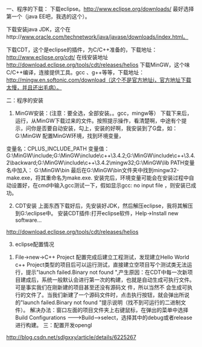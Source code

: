 一、程序的下载：
下载eclipse。http://www.eclipse.org/downloads/ 最好选择第一个（java EE吧，我选的这个）。
 
下载安装java JDK，这个在http://www.oracle.com/technetwork/java/javase/downloads/index.html。
 
下载CDT，这个是eclipse的插件，为C/C++准备的，下载地址：http://www.eclipse.org/cdt/
 在线安装地址
 http://download.eclipse.org/tools/cdt/releases/helios
下载MinGW，这个味C/C++编译，连接提供工具。gcc 、g++等等，下载地址：http://mingw.en.softonic.com/download（这个不是官方地址i，官方地址下载太慢，并且还出毛病）。
 
二：程序的安装
1. MinGW安装：(注意：要全选，全部安装。。gcc，mingw等）
下载下来后，运行，从MinGW下载过来的文件。按照提示操作，看清楚啊，中途有个提示，问你是否要自动安装，勾上，安装的好啊，我安装到了G盘，如：G:\MinGW
配置MinGW环境，找到环境变量，
 
变量名：CPLUS_INCLUDE_PATH
变量值：G:\MinGW\include;G:\MinGW\include\c++\3.4.2;G:\MinGW\include\c++\3.4.2\backward;G:\MinGW\include\c++\3.4.2\mingw32;G:\MinGW\lib
PATH变量名中加入：
G:\MinGW\bin
最后在G:\MinGW\bin文件夹中找到mingw32-make.exe，将其重命名为make.exe.
 安装完后，环境变量可能会在安装过程中自动设置好，在cmd中输入gcc测试一下，假如显示gcc: no input file ，则安装已成功。

2.  CDT安装
上面东西下载好后，先安装好JDK，然后解压eclipse，我将其解压到G:\eclipse中。
安装CDT插件:打开eclipse软件，Help->Install new software... 

  http://download.eclipse.org/tools/cdt/releases/helios

 
 3. eclipse配置情况
1)  File->new->C++ Project
配置完成后建立工程测试，发现建立Hello World c++ Project类型的项目后可以运行测试，直接建立空项目写个测试类无法运行，提示"launch failed.Binary not found ",产生原因：在CDT中每一次新项目建成后，系统一般默认会进行第一次的构建，也就是自动生成可执行文件。可是事实我们在刚新建的项目甚至还没有源码文 件，所以当然不 会生成可执行的文件了。当我们新建了一个源码文件时，点击执行按钮，就会弹出所说的"launch failed.Binary not found "提示说明（找不到可运行的二进制文件）。
解决办法：窗口左面的项目文件夹上右键鼠标，在弹出的菜单中选择Build Configurations --->Build-->select，选择其中的debug或者release进行构建。
三：配置开发opengl

http://blog.csdn.net/sdlgxxy/article/details/6225267
